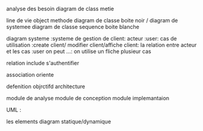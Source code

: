analyse des besoin
diagram de class metie

line de vie 
object
methode
diagram de classe boite noir / diagram de systemee
diagram de classe sequence boite blanche

diagram 
systeme :systeme de gestion de client:
acteur :user:
cas de utilisation :create client/ modifier client/affiche client:
la relation entre acteur et les cas :user on peut ...: on utilise un fliche
plusieur cas


relation include s'authentifier

association oriente

defenition
objrctifd
architecture

module de analyse
module de conception
module implemantaion

UML :

les elements
diagram statique/dynamique